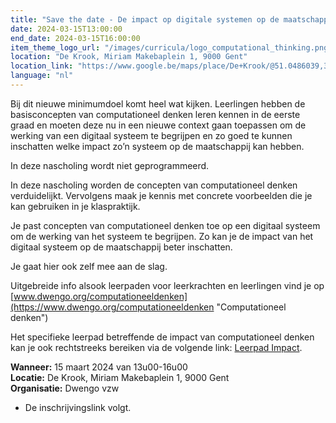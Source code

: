 ```yaml
---
title: "Save the date - De impact op digitale systemen op de maatschappij"
date: 2024-03-15T13:00:00
end_date: 2024-03-15T16:00:00
item_theme_logo_url: "/images/curricula/logo_computational_thinking.png"
location: "De Krook, Miriam Makebaplein 1, 9000 Gent"
location_link: "https://www.google.be/maps/place/De+Krook/@51.0486039,3.7264986,17z/data=!3m1!4b1!4m6!3m5!1s0x47c3714effffffff:0x9b1a2c7f1cb8c825!8m2!3d51.0486039!4d3.7286873!16s%2Fg%2F1hc0gcm5l"
language: "nl"
---
```

Bij dit nieuwe minimumdoel komt heel wat kijken. Leerlingen hebben de basisconcepten van computationeel denken leren kennen in de eerste graad en moeten deze nu in een nieuwe context gaan toepassen om de werking van een digitaal systeem te begrijpen en zo goed te kunnen inschatten welke impact zo’n systeem op de maatschappij kan hebben.

In deze nascholing wordt niet geprogrammeerd.

In deze nascholing worden de concepten van computationeel denken verduidelijkt. Vervolgens maak je kennis met concrete voorbeelden die je kan gebruiken in je klaspraktijk.

Je past concepten van computationeel denken toe op een digitaal systeem om de werking van het systeem te begrijpen. Zo kan je de impact van het digitaal systeem op de maatschappij beter inschatten.

Je gaat hier ook zelf mee aan de slag.

Uitgebreide info alsook leerpaden voor leerkrachten en leerlingen vind je op [www.dwengo.org/computationeeldenken](https://www.dwengo.org/computationeeldenken "Computationeel denken")

Het specifieke leerpad betreffende de impact van computationeel denken kan je ook rechtstreeks bereiken via de volgende link: [Leerpad Impact](https://www.dwengo.org/learning-path.html?hruid=ct9_impact&language=nl&te=true&source_page=%2Fcomputational_thinking%2F&source_title=%20Computationeel%20Denken#ct9_0;nl;3 "Leerpad Impact").

**Wanneer:** 15 maart 2024 van 13u00-16u00<br>
**Locatie:** De Krook, Miriam Makebaplein 1, 9000 Gent<br>
**Organisatie:** Dwengo vzw

- De inschrijvingslink volgt.
